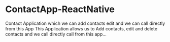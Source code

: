# ContactApp-ReactNative
Contact Application which we can add contacts edit and we can call directly from this App
This Application allows us to Add contacts, edit and delete contacts and we call directly call from this app...
